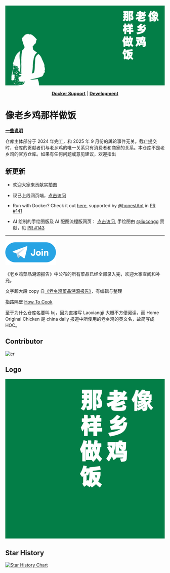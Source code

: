 ![pic](/banner.png)

<div align="center">

[**Docker Support**](./docker_support/README.md) | [**Development**](./docs/development.md)

</div>

# 像老乡鸡那样做饭

[**一些说明**](https://github.com/Gar-b-age/lxj/issues/26)

仓库主体部分于 2024 年完工，和 2025 年 9 月份的舆论事件无关。截止提交时，仓库的贡献者们与老乡鸡的唯一关系只有消费者和商家的关系。本仓库不是老乡鸡的官方仓库。如果有任何问题或意见建议，欢迎指出

## 新更新

- 欢迎大家来贡献实拍图

- 现已上线网页端，[点击访问](https://lxj.soilzhu.su)

- Run with Docker? Check it out [here](https://github.com/Gar-b-age/lxj/tree/main/docker_support), supported by [@honestAnt](https://github.com/honestAnt) in [PR #141](https://github.com/Gar-b-age/lxj/pull/141)

- AI 绘制的手绘图版及 AI 配图流程版网页： [点击访问](https://ai.lxj.soilzhu.su), 手绘图由 [@liucongg](https://github.com/liucongg) 贡献，见 [PR #143](https://github.com/Gar-b-age/lxj/pull/143)

---

[![link](/tg.png)](https://t.me/lxj)

《老乡鸡菜品溯源报告》中公布的所有菜品已经全部录入完，欢迎大家查阅和补充。

文字超大段 copy 自[《老乡鸡菜品溯源报告》](https://www.lxjchina.com.cn/display.asp?id=4226)，有编辑与整理

指路隔壁 [How To Cook](https://cook.aiursoft.cn/)

至于为什么仓库名要叫 lxj，因为直接写 Laoxiangji 大概不方便阅读，而 Home Original Chicken 是 china daily 报道中所使用的老乡鸡的英文名，故简写成 HOC。

## Contributor

![cr](https://contrib.rocks/image?repo=Gar-b-age/lxj)

## Logo

![pic](/logo.png)

## Star History

[![Star History Chart](https://api.star-history.com/svg?repos=Gar-b-age/lxj&type=Date)](https://star-history.com/#Gar-b-age/lxj&Date)
